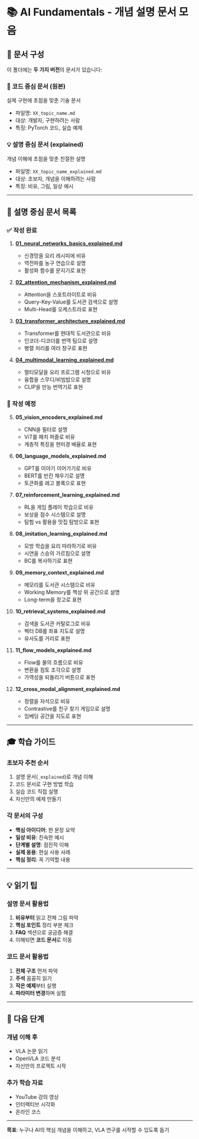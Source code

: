 # 📚 AI Fundamentals - 개념 설명 문서 모음

## 🎯 문서 구성

이 폴더에는 **두 가지 버전**의 문서가 있습니다:

### 📝 코드 중심 문서 (원본)
실제 구현에 초점을 맞춘 기술 문서
- 파일명: `XX_topic_name.md`
- 대상: 개발자, 구현하려는 사람
- 특징: PyTorch 코드, 실습 예제

### 💡 설명 중심 문서 (explained)
개념 이해에 초점을 맞춘 친절한 설명
- 파일명: `XX_topic_name_explained.md`
- 대상: 초보자, 개념을 이해하려는 사람
- 특징: 비유, 그림, 일상 예시

---

## 📖 설명 중심 문서 목록

### ✅ 작성 완료

1. **[01_neural_networks_basics_explained.md](01_neural_networks_basics_explained.md)**
   - 신경망을 요리 레시피에 비유
   - 역전파를 농구 연습으로 설명
   - 활성화 함수를 문지기로 표현

2. **[02_attention_mechanism_explained.md](02_attention_mechanism_explained.md)**
   - Attention을 스포트라이트로 비유
   - Query-Key-Value를 도서관 검색으로 설명
   - Multi-Head를 오케스트라로 표현

3. **[03_transformer_architecture_explained.md](03_transformer_architecture_explained.md)**
   - Transformer를 현대적 도서관으로 비유
   - 인코더-디코더를 번역 팀으로 설명
   - 병렬 처리를 여러 창구로 표현

4. **[04_multimodal_learning_explained.md](04_multimodal_learning_explained.md)**
   - 멀티모달을 요리 프로그램 시청으로 비유
   - 융합을 스무디/비빔밥으로 설명
   - CLIP을 만능 번역기로 표현

### 📝 작성 예정

5. **05_vision_encoders_explained.md**
   - CNN을 필터로 설명
   - ViT를 패치 퍼즐로 비유
   - 계층적 특징을 현미경 배율로 표현

6. **06_language_models_explained.md**
   - GPT를 이야기 이어가기로 비유
   - BERT를 빈칸 채우기로 설명
   - 토큰화를 레고 블록으로 표현

7. **07_reinforcement_learning_explained.md**
   - RL을 게임 플레이 학습으로 비유
   - 보상을 점수 시스템으로 설명
   - 탐험 vs 활용을 맛집 탐방으로 표현

8. **08_imitation_learning_explained.md**
   - 모방 학습을 요리 따라하기로 비유
   - 시연을 스승의 가르침으로 설명
   - BC를 복사하기로 표현

9. **09_memory_context_explained.md**
   - 메모리를 도서관 시스템으로 비유
   - Working Memory를 책상 위 공간으로 설명
   - Long-term을 창고로 표현

10. **10_retrieval_systems_explained.md**
    - 검색을 도서관 카탈로그로 비유
    - 벡터 DB를 좌표 지도로 설명
    - 유사도를 거리로 표현

11. **11_flow_models_explained.md**
    - Flow를 물의 흐름으로 비유
    - 변환을 점토 조각으로 설명
    - 가역성을 되돌리기 버튼으로 표현

12. **12_cross_modal_alignment_explained.md**
    - 정렬을 자석으로 비유
    - Contrastive를 친구 찾기 게임으로 설명
    - 임베딩 공간을 지도로 표현

---

## 🎓 학습 가이드

### 초보자 추천 순서
1. 설명 문서(`_explained`)로 개념 이해
2. 코드 문서로 구현 방법 학습
3. 실습 코드 직접 실행
4. 자신만의 예제 만들기

### 각 문서의 구성
- **핵심 아이디어**: 한 문장 요약
- **일상 비유**: 친숙한 예시
- **단계별 설명**: 점진적 이해
- **실제 응용**: 현실 사용 사례
- **핵심 정리**: 꼭 기억할 내용

---

## 💡 읽기 팁

### 설명 문서 활용법
1. **비유부터** 읽고 전체 그림 파악
2. **핵심 포인트** 정리 부분 체크
3. **FAQ** 섹션으로 궁금증 해결
4. 이해되면 **코드 문서**로 이동

### 코드 문서 활용법
1. **전체 구조** 먼저 파악
2. **주석** 꼼꼼히 읽기
3. **작은 예제**부터 실행
4. **파라미터 변경**하며 실험

---

## 🚀 다음 단계

### 개념 이해 후
- VLA 논문 읽기
- OpenVLA 코드 분석
- 자신만의 프로젝트 시작

### 추가 학습 자료
- YouTube 강의 영상
- 인터랙티브 시각화
- 온라인 코스

---

**목표**: 누구나 AI의 핵심 개념을 이해하고, VLA 연구를 시작할 수 있도록 돕기
